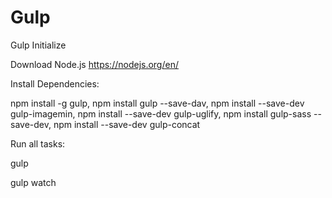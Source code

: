 # Gulp
Gulp Initialize 

Download Node.js
https://nodejs.org/en/

Install Dependencies:

npm install -g gulp,
npm install gulp --save-dav,
npm install --save-dev gulp-imagemin,
npm install --save-dev gulp-uglify,
npm install gulp-sass --save-dev,
npm install --save-dev gulp-concat


Run all tasks:

gulp

gulp watch

